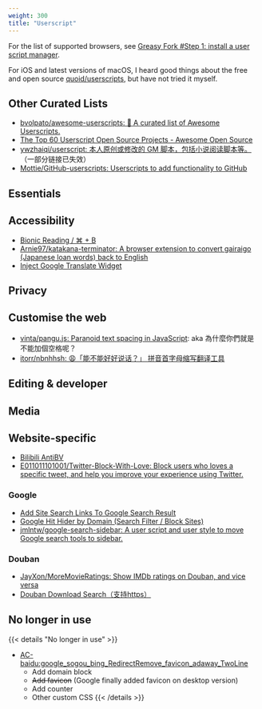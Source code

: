 ```yaml
---
weight: 300
title: "Userscript"
---
```


For the list of supported browsers, see [Greasy Fork #Step 1: install a user script manager](https://greasyfork.org/en#home-step-1).

For iOS and latest versions of macOS, I heard good things about the free and open source [quoid/userscripts](https://github.com/quoid/userscripts), but have not tried it myself.


## Other Curated Lists

- [bvolpato/awesome-userscripts: 📖 A curated list of Awesome Userscripts.](https://github.com/bvolpato/awesome-userscripts)
- [The Top 60 Userscript Open Source Projects - Awesome Open Source](https://awesomeopensource.com/projects/userscript)
- [ywzhaiqi/userscript: 本人原创或修改的 GM 脚本，包括小说阅读脚本等。](https://github.com/ywzhaiqi/userscript) （一部分链接已失效）
- [Mottie/GitHub-userscripts: Userscripts to add functionality to GitHub](https://github.com/Mottie/GitHub-userscripts)


## Essentials


## Accessibility

- [Bionic Reading / ⌘ + B](https://greasyfork.org/en/scripts/445211-bionic-reading-b)
- [Arnie97/katakana-terminator: A browser extension to convert gairaigo (Japanese loan words) back to English](https://github.com/Arnie97/katakana-terminator)
- [Inject Google Translate Widget](https://greasyfork.org/en/scripts/391935-inject-google-translate-widget)


## Privacy


## Customise the web

- [vinta/pangu.js: Paranoid text spacing in JavaScript](https://github.com/vinta/pangu.js): aka 為什麼你們就是不能加個空格呢？
- [itorr/nbnhhsh: 😩「能不能好好说话？」 拼音首字母缩写翻译工具](https://github.com/itorr/nbnhhsh)


## Editing & developer


## Media


## Website-specific

- [Bilibili AntiBV](https://greasyfork.org/en/scripts/398499-bilibili-antibv)
- [E011011101001/Twitter-Block-With-Love: Block users who loves a specific tweet, and help you improve your experience using Twitter.](https://github.com/E011011101001/Twitter-Block-With-Love)


### Google

- [Add Site Search Links To Google Search Result](https://greasyfork.org/en/scripts/37166/)
- [Google Hit Hider by Domain (Search Filter / Block Sites)](https://greasyfork.org/en/scripts/1682/)
- [jmlntw/google-search-sidebar: A user script and user style to move Google search tools to sidebar.](https://github.com/jmlntw/google-search-sidebar)


### Douban

- [JayXon/MoreMovieRatings: Show IMDb ratings on Douban, and vice versa](https://github.com/JayXon/MoreMovieRatings)
- [Douban Download Search（支持https）](https://greasyfork.org/en/scripts/36067-douban-download-search-%E6%94%AF%E6%8C%81https)


## No longer in use

{{< details "No longer in use" >}}
- [AC-baidu:google_sogou_bing_RedirectRemove_favicon_adaway_TwoLine](https://greasyfork.org/en/scripts/14178-ac-baidu-%E9%87%8D%E5%AE%9A%E5%90%91%E4%BC%98%E5%8C%96%E7%99%BE%E5%BA%A6%E6%90%9C%E7%8B%97%E8%B0%B7%E6%AD%8C%E5%BF%85%E5%BA%94%E6%90%9C%E7%B4%A2-favicon-%E5%8F%8C%E5%88%97)
    - Add domain block
    - ~~Add favicon~~ \(Google finally added favicon on desktop version\)
    - Add counter
    - Other custom CSS
{{< /details >}}
